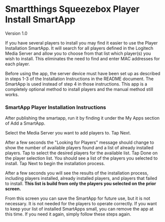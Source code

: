 # **Smartthings Squeezebox Player Install SmartApp**

Version 1.0

If you have several players to install you may find it easier to use the Player Installation SmartApp.  It will search for all players defined in the Logitech Media Server and allow you to choose from that list which player(s) you wish to install.  This eliminates the need to find and enter MAC addresses for each player.

Before using the app, the server device must have been set up as described in steps 1-3 of the Installation Instructions in the README document. The SmartApp is used instead of step 4 in those instructions.  This app is a completely optional method to install players and the manual method still works.


### **SmartApp Player Installation Instructions**

After publishing the smartapp, run it by finding it under the My Apps section of Add a SmartApp.

Select the Media Server you want to add players to.  Tap Next.

After a few seconds the "Looking for Players" message should change to show the number of available players found and a list of already installed players.  Tap to select the desired players for the available list.  Tap Done on the player selection list.  You should see a list of the players you selected to install. Tap Next to begin the installation process.

After a few seconds you will see the results of the installation process, including players installed, already installed players, and players that failed to install.  **This list is build from only the players you selected on the prior screen.**

From this screen you can save the SmartApp for future use, but it is not necessary.  It is not needed for the players to operate correctly.  If you want to keep your list of installed SmartApps small, you can remove the app at this time.  If you need it again, simply follow these steps again.




